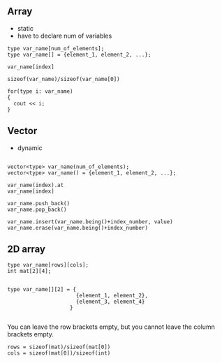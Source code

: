 ## Array

- static
- have to declare num of variables

```
type var_name[num_of_elements];
type var_name[] = {element_1, element_2, ...};

var_name[index]

sizeof(var_name)/sizeof(var_name[0])

for(type i: var_name)
{
  cout << i;
}
```

## Vector

- dynamic

```

vector<type> var_name(num_of_elements);
vector<type> var_name() = {element_1, element_2, ...};

var_name(index).at
var_name[index]

var_name.push_back()
var_name.pop_back()

var_name.insert(var_name.being()+index_number, value)
var_name.erase(var_name.being()+index_number)
```


## 2D array

```
type var_name[rows][cols];
int mat[2][4];


type var_name[][2] = { 
                      {element_1, element_2},
                      {element_3, element_4} 
                    }
                    
```

You can leave the row brackets empty, but you cannot leave the column brackets empty. 

```
rows = sizeof(mat)/sizeof(mat[0])
cols = sizeof(mat[0])/sizeof(int)

```





















